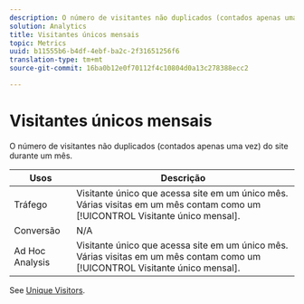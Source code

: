 ```yaml
---
description: O número de visitantes não duplicados (contados apenas uma vez) do site durante um mês.
solution: Analytics
title: Visitantes únicos mensais
topic: Metrics
uuid: b11555b6-b4df-4ebf-ba2c-2f31651256f6
translation-type: tm+mt
source-git-commit: 16ba0b12e0f70112f4c10804d0a13c278388ecc2

---
```



# Visitantes únicos mensais

O número de visitantes não duplicados (contados apenas uma vez) do site durante um mês.

| Usos | Descrição |
|---|---|
| Tráfego | Visitante único que acessa site em um único mês. Várias visitas em um mês contam como um [!UICONTROL Visitante único mensal]. |
| Conversão | N/A |
| Ad Hoc Analysis | Visitante único que acessa site em um único mês. Várias visitas em um mês contam como um [!UICONTROL Visitante único mensal]. |

See [Unique Visitors](/help/components/c-variables/c-metrics/metrics-unique-visitors.md).
